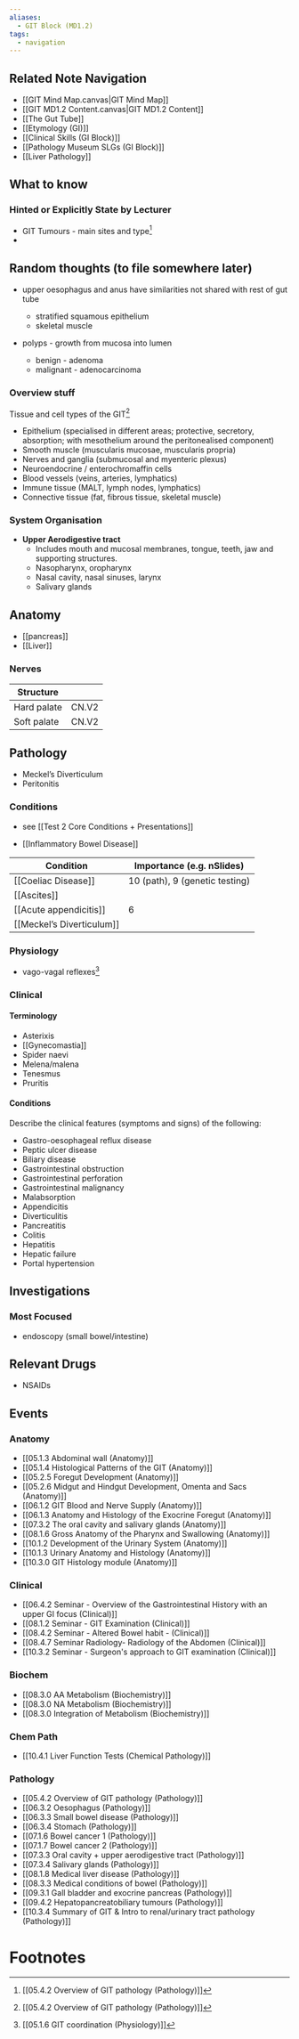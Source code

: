 ```yaml
---
aliases:
  - GIT Block (MD1.2)
tags:
  - navigation
---
```


## Related Note Navigation
- [[GIT Mind Map.canvas|GIT Mind Map]]
- [[GIT MD1.2 Content.canvas|GIT MD1.2 Content]]
- [[The Gut Tube]]
- [[Etymology (GI)]]
- [[Clinical Skills (GI Block)]]
- [[Pathology Museum SLGs (GI Block)]]
- [[Liver Pathology]]


## What to know

### Hinted or Explicitly State by Lecturer
- GIT Tumours - main sites and type[^3]
- 
## Random thoughts (to file somewhere later)
- upper oesophagus and anus have similarities not shared with rest of gut tube
	- stratified squamous epithelium
	- skeletal muscle

 - polyps - growth from mucosa into lumen
	 - benign - adenoma
	 - malignant - adenocarcinoma
### Overview stuff
Tissue and cell types of the GIT[^1]
- Epithelium (specialised in different areas; protective, secretory, absorption; with mesothelium around the peritonealised component)
- Smooth muscle (muscularis mucosae, muscularis propria)
- Nerves and ganglia (submucosal and myenteric plexus)
- Neuroendocrine / enterochromaffin cells
- Blood vessels (veins, arteries, lymphatics)
- Immune tissue (MALT, lymph nodes, lymphatics)
- Connective tissue (fat, fibrous tissue, skeletal muscle)

### System Organisation
- **Upper Aerodigestive tract**
	- Includes mouth and mucosal membranes, tongue, teeth, jaw and supporting structures. 
	- Nasopharynx, oropharynx
	- Nasal cavity, nasal sinuses, larynx
	- Salivary glands
## Anatomy
- [[pancreas]]
- [[Liver]]

### Nerves

| Structure   |       |
| ----------- | ----- |
| Hard palate | CN.V2 |
| Soft palate | CN.V2 |

## Pathology
- Meckel’s Diverticulum
- Peritonitis

### Conditions
- see [[Test 2 Core Conditions + Presentations]]

- [[Inflammatory Bowel Disease]]

| Condition                 | Importance (e.g. nSlides)      |
| ------------------------- | ------------------------------ |
| [[Coeliac Disease]]       | 10 (path), 9 (genetic testing) |
| [[Ascites]]               |                                |
| [[Acute appendicitis]]    | 6                              |
| [[Meckel’s Diverticulum]] |                                |

### Physiology
- vago-vagal reflexes[^2]

### Clinical
#### Terminology
- Asterixis
- [[Gynecomastia]]
- Spider naevi
- Melena/malena
- Tenesmus
- Pruritis

#### Conditions
Describe the clinical features (symptoms and signs) of the following:
- Gastro-oesophageal reflux disease
- Peptic ulcer disease
- Biliary disease
- Gastrointestinal obstruction
- Gastrointestinal perforation
- Gastrointestinal malignancy
- Malabsorption
- Appendicitis
- Diverticulitis
- Pancreatitis
- Colitis
- Hepatitis
- Hepatic failure
- Portal hypertension
## Investigations

### Most Focused
- endoscopy (small bowel/intestine)




## Relevant Drugs

- NSAIDs 


## Events
### Anatomy
- [[05.1.3 Abdominal wall (Anatomy)]]
- [[05.1.4 Histological Patterns of the GIT (Anatomy)]]
- [[05.2.5 Foregut Development (Anatomy)]]
- [[05.2.6 Midgut and Hindgut Development, Omenta and Sacs (Anatomy)]]
- [[06.1.2 GIT Blood and Nerve Supply (Anatomy)]]
- [[06.1.3 Anatomy and Histology of the Exocrine Foregut (Anatomy)]]
- [[07.3.2 The oral cavity and salivary glands (Anatomy)]]
- [[08.1.6 Gross Anatomy of the Pharynx and Swallowing (Anatomy)]]
- [[10.1.2 Development of the Urinary System (Anatomy)]]
- [[10.1.3 Urinary Anatomy and Histology (Anatomy)]]
- [[10.3.0 GIT Histology module (Anatomy)]]
### Clinical
- [[06.4.2 Seminar - Overview of the Gastrointestinal History with an upper GI focus (Clinical)]]
- [[08.1.2 Seminar - GIT Examination (Clinical)]]
- [[08.4.2 Seminar - Altered Bowel habit - (Clinical)]]
- [[08.4.7 Seminar Radiology- Radiology of the Abdomen (Clinical)]]
- [[10.3.2 Seminar - Surgeon's approach to GIT examination (Clinical)]]
### Biochem
- [[08.3.0 AA Metabolism (Biochemistry)]]
- [[08.3.0 NA Metabolism (Biochemistry)]]
- [[08.3.0  Integration of Metabolism (Biochemistry)]]
### Chem Path
- [[10.4.1 Liver Function Tests (Chemical Pathology)]]
### Pathology
- [[05.4.2 Overview of GIT pathology (Pathology)]]
- [[06.3.2 Oesophagus (Pathology)]]
- [[06.3.3 Small bowel disease (Pathology)]]
- [[06.3.4 Stomach (Pathology)]]
- [[07.1.6 Bowel cancer 1 (Pathology)]]
- [[07.1.7 Bowel cancer 2 (Pathology)]]
- [[07.3.3 Oral cavity + upper aerodigestive tract (Pathology)]]
- [[07.3.4 Salivary glands (Pathology)]]
- [[08.1.8 Medical liver disease (Pathology)]]
- [[08.3.3 Medical conditions of bowel (Pathology)]]
- [[09.3.1 Gall bladder and exocrine pancreas (Pathology)]]
- [[09.4.2 Hepatopancreatobiliary tumours (Pathology)]]
- [[10.3.4 Summary of GIT & Intro to renal/urinary tract pathology (Pathology)]]
# Footnotes

[^1]: [[05.4.2 Overview of GIT pathology (Pathology)]]
[^2]: [[05.1.6 GIT coordination (Physiology)]]
[^3]: [[05.4.2 Overview of GIT pathology (Pathology)]]